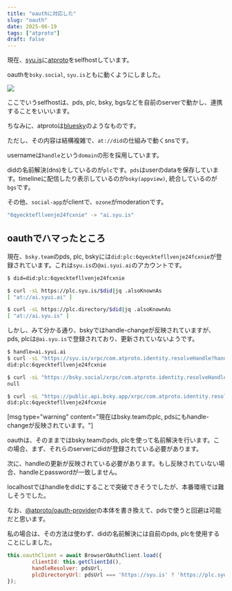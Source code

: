 ```yaml
---
title: "oauthに対応した"
slug: "oauth"
date: 2025-06-19
tags: ["atproto"]
draft: false
---
```


現在、[syu.is](https://syu.is)に[atproto](https://github.com/bluesky-social/atproto)をselfhostしています。

oauthを`bsky.social`, `syu.is`ともに動くようにしました。

![](/img/atproto_oauth_syuis.png)

ここでいうselfhostは、pds, plc, bsky, bgsなどを自前のserverで動かし、連携することをいいいます。

ちなみに、atprotoは[bluesky](https://bsky.app)のようなものです。

ただし、その内容は結構複雑で、`at://did`の仕組みで動くsnsです。

usernameは`handle`という`domain`の形を採用しています。

didの名前解決(dns)をしているのが`plc`です。`pds`はuserのdataを保存しています。timelineに配信したり表示しているのが`bsky(appview)`, 統合しているのが`bgs`です。

その他、`social-app`がclientで、`ozone`がmoderationです。

```sh
"6qyecktefllvenje24fcxnie" -> "ai.syu.is"
```

## oauthでハマったところ

現在、`bsky.team`のpds, plc, bskyには`did:plc:6qyecktefllvenje24fcxnie`が登録されています。これは`syu.is`の`@ai.syui.ai`のアカウントです。

```sh
$ did=did:plc:6qyecktefllvenje24fcxnie

$ curl -sL https://plc.syu.is/$did|jq .alsoKnownAs
[ "at://ai.syui.ai" ]

$ curl -sL https://plc.directory/$did|jq .alsoKnownAs
[ "at://ai.syu.is" ]
```

しかし、みて分かる通り、bskyではhandle-changeが反映されていますが、pds, plcは`@ai.syu.is`で登録されており、更新されていないようです。

```sh
$ handle=ai.syui.ai
$ curl -sL "https://syu.is/xrpc/com.atproto.identity.resolveHandle?handle=$handle" | jq -r .did
did:plc:6qyecktefllvenje24fcxnie

$ curl -sL "https://bsky.social/xrpc/com.atproto.identity.resolveHandle?handle=$handle" | jq -r .did
null

$ curl -sL "https://public.api.bsky.app/xrpc/com.atproto.identity.resolveHandle?handle=$handle" | jq -r .did
did:plc:6qyecktefllvenje24fcxnie
```

[msg type="warning" content="現在はbsky.teamのplc, pdsにもhandle-changeが反映されています。"]

oauthは、そのままではbsky.teamのpds, plcを使って名前解決を行います。この場合、まず、それらのserverにdidが登録されている必要があります。

次に、handleの更新が反映されている必要があります。もし反映されていない場合、handleとpasswordが一致しません。

localhostではhandleをdidにすることで突破できそうでしたが、本番環境では難しそうでした。

なお、[@atproto/oauth-provider](https://github.com/bluesky-social/atproto/tree/main/packages/oauth/oauth-provider)の本体を書き換えて、pdsで使うと回避は可能だと思います。

私の場合は、その方法は使わず、didの名前解決には自前のpds, plcを使用することにしました。

```js
this.oauthClient = await BrowserOAuthClient.load({
        clientId: this.getClientId(),
        handleResolver: pdsUrl,
        plcDirectoryUrl: pdsUrl === 'https://syu.is' ? 'https://plc.syu.is' : 'https://plc.directory',
});
```

